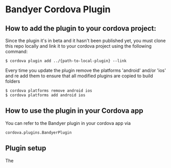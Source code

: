 # Bandyer Cordova Plugin

## How to add the plugin to your cordova project:

Since the plugin it's in beta and it hasn't been published yet, you must clone this repo locally and link it to your cordova project using the following command:
```
$ cordova plugin add ../{path-to-local-plugin} --link
```

Every time you update the plugin remove the platforms 'android' and/or 'ios' and re add them to ensure that all modified plugins are copied to build folders

```
$ cordova platforms remove android ios
$ cordova platforms add android ios
```

## How to use the plugin in your Cordova app

You can refer to the Bandyer plugin in your cordova app via
```
cordova.plugins.BandyerPlugin
```

## Plugin setup
The 